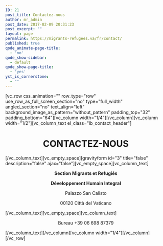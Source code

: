 ```yaml
---
ID: 21
post_title: Contactez-nous
author: mr_admin
post_date: 2017-02-09 20:31:23
post_excerpt: ""
layout: page
permalink: https://migrants-refugees.va/fr/contact/
published: true
qode_animate-page-title:
  - 'no'
qode_show-sidebar:
  - default
qode_show-page-title:
  - 'yes'
yst_is_cornerstone:
  - ""
---
```

[vc_row css_animation="" row_type="row" use_row_as_full_screen_section="no" type="full_width" angled_section="no" text_align="left" background_image_as_pattern="without_pattern" padding_top="32" padding_bottom="64"][vc_column width="1/4"][/vc_column][vc_column width="1/2"][vc_column_text el_class="lb_contact_header"]
<h1 style="text-align: center;">CONTACTEZ-NOUS</h1>
[/vc_column_text][vc_empty_space][gravityform id="3" title="false" description="false" ajax="false"][vc_empty_space][vc_column_text]
<p style="text-align: center;"><strong>Section Migrants et Refugiés</strong></p>
<p style="text-align: center;"><strong>Développement Humain Integral</strong></p>
<p style="text-align: center;">Palazzo San Calisto</p>
<p style="text-align: center;">00120 Città del Vaticano</p>
[/vc_column_text][vc_empty_space][vc_column_text]
<p style="text-align: center;">Bureau +39 06 698 87379</p>
[/vc_column_text][/vc_column][vc_column width="1/4"][/vc_column][/vc_row]